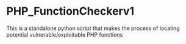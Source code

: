 # PHP_FunctionCheckerv1
This is a standalone python script that makes the process of locating potential vulnerable/exploitable PHP functions 
